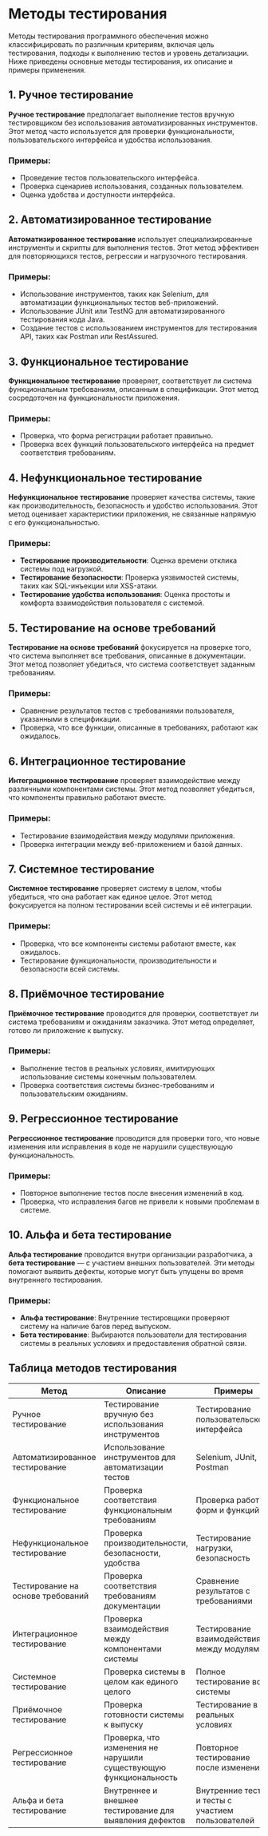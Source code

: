 # Методы тестирования
 
Методы тестирования программного обеспечения можно классифицировать по различным критериям, включая цель тестирования, подходы к выполнению тестов и уровень детализации. Ниже приведены основные методы тестирования, их описание и примеры применения.

## 1. Ручное тестирование

**Ручное тестирование** предполагает выполнение тестов вручную тестировщиком без использования автоматизированных инструментов. Этот метод часто используется для проверки функциональности, пользовательского интерфейса и удобства использования.

### Примеры:
- Проведение тестов пользовательского интерфейса.
- Проверка сценариев использования, созданных пользователем.
- Оценка удобства и доступности интерфейса.

## 2. Автоматизированное тестирование

**Автоматизированное тестирование** использует специализированные инструменты и скрипты для выполнения тестов. Этот метод эффективен для повторяющихся тестов, регрессии и нагрузочного тестирования.

### Примеры:
- Использование инструментов, таких как Selenium, для автоматизации функциональных тестов веб-приложений.
- Использование JUnit или TestNG для автоматизированного тестирования кода Java.
- Создание тестов с использованием инструментов для тестирования API, таких как Postman или RestAssured.

## 3. Функциональное тестирование

**Функциональное тестирование** проверяет, соответствует ли система функциональным требованиям, описанным в спецификации. Этот метод сосредоточен на функциональности приложения.

### Примеры:
- Проверка, что форма регистрации работает правильно.
- Проверка всех функций пользовательского интерфейса на предмет соответствия требованиям.

## 4. Нефункциональное тестирование

**Нефункциональное тестирование** проверяет качества системы, такие как производительность, безопасность и удобство использования. Этот метод оценивает характеристики приложения, не связанные напрямую с его функциональностью.

### Примеры:
- **Тестирование производительности**: Оценка времени отклика системы под нагрузкой.
- **Тестирование безопасности**: Проверка уязвимостей системы, таких как SQL-инъекции или XSS-атаки.
- **Тестирование удобства использования**: Оценка простоты и комфорта взаимодействия пользователя с системой.

## 5. Тестирование на основе требований

**Тестирование на основе требований** фокусируется на проверке того, что система выполняет все требования, описанные в документации. Этот метод позволяет убедиться, что система соответствует заданным требованиям.

### Примеры:
- Сравнение результатов тестов с требованиями пользователя, указанными в спецификации.
- Проверка, что все функции, описанные в требованиях, работают как ожидалось.

## 6. Интеграционное тестирование

**Интеграционное тестирование** проверяет взаимодействие между различными компонентами системы. Этот метод позволяет убедиться, что компоненты правильно работают вместе.

### Примеры:
- Тестирование взаимодействия между модулями приложения.
- Проверка интеграции между веб-приложением и базой данных.

## 7. Системное тестирование

**Системное тестирование** проверяет систему в целом, чтобы убедиться, что она работает как единое целое. Этот метод фокусируется на полном тестировании всей системы и её интеграции.

### Примеры:
- Проверка, что все компоненты системы работают вместе, как ожидалось.
- Тестирование функциональности, производительности и безопасности всей системы.

## 8. Приёмочное тестирование

**Приёмочное тестирование** проводится для проверки, соответствует ли система требованиям и ожиданиям заказчика. Этот метод определяет, готово ли приложение к выпуску.

### Примеры:
- Выполнение тестов в реальных условиях, имитирующих использование системы конечным пользователем.
- Проверка соответствия системы бизнес-требованиям и пользовательским ожиданиям.

## 9. Регрессионное тестирование

**Регрессионное тестирование** проводится для проверки того, что новые изменения или исправления в коде не нарушили существующую функциональность.

### Примеры:
- Повторное выполнение тестов после внесения изменений в код.
- Проверка, что исправления багов не привели к новыми проблемам в системе.

## 10. Альфа и бета тестирование

**Альфа тестирование** проводится внутри организации разработчика, а **бета тестирование** — с участием внешних пользователей. Эти методы помогают выявить дефекты, которые могут быть упущены во время внутреннего тестирования.

### Примеры:
- **Альфа тестирование**: Внутренние тестировщики проверяют систему на наличие багов перед выпуском.
- **Бета тестирование**: Выбираются пользователи для тестирования системы в реальных условиях и предоставления обратной связи.

## Таблица методов тестирования

| Метод                   | Описание                                                      | Примеры                                      |
|-------------------------|---------------------------------------------------------------|---------------------------------------------|
| Ручное тестирование     | Тестирование вручную без использования инструментов           | Тестирование пользовательского интерфейса    |
| Автоматизированное тестирование | Использование инструментов для автоматизации тестов     | Selenium, JUnit, Postman                    |
| Функциональное тестирование | Проверка соответствия функциональным требованиям         | Проверка работы форм и функций              |
| Нефункциональное тестирование | Проверка производительности, безопасности, удобства     | Тестирование нагрузки, безопасность          |
| Тестирование на основе требований | Проверка соответствия требованиям документации      | Сравнение результатов с требованиями         |
| Интеграционное тестирование | Проверка взаимодействия между компонентами системы        | Тестирование взаимодействия между модулями   |
| Системное тестирование  | Проверка системы в целом как единого целого                  | Полное тестирование всей системы            |
| Приёмочное тестирование | Проверка готовности системы к выпуску                          | Тестирование в реальных условиях            |
| Регрессионное тестирование | Проверка, что изменения не нарушили существующую функциональность | Повторное тестирование после изменений     |
| Альфа и бета тестирование | Внутреннее и внешнее тестирование для выявления дефектов     | Внутренние тесты и тесты с участием пользователей |

